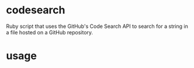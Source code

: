 codesearch
==========

Ruby script that uses the GitHub's Code Search API to search for a string in a file hosted on a GitHub repository.

usage
=====



